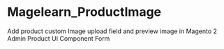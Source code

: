 # Magelearn_ProductImage
Add product custom Image upload field and preview image in Magento 2 Admin Product UI Component Form
